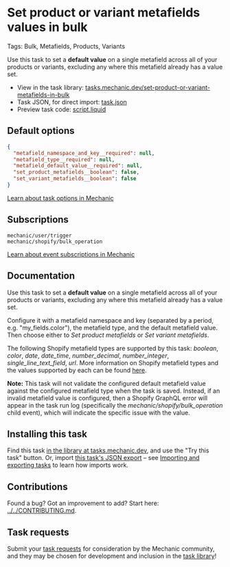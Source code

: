 # Set product or variant metafields values in bulk

Tags: Bulk, Metafields, Products, Variants

Use this task to set a **default value** on a single metafield across all of your products or variants, excluding any where this metafield already has a value set.

* View in the task library: [tasks.mechanic.dev/set-product-or-variant-metafields-in-bulk](https://tasks.mechanic.dev/set-product-or-variant-metafields-in-bulk)
* Task JSON, for direct import: [task.json](../../tasks/set-product-or-variant-metafields-in-bulk.json)
* Preview task code: [script.liquid](./script.liquid)

## Default options

```json
{
  "metafield_namespace_and_key__required": null,
  "metafield_type__required": null,
  "metafield_default_value__required": null,
  "set_product_metafields__boolean": false,
  "set_variant_metafields__boolean": false
}
```

[Learn about task options in Mechanic](https://learn.mechanic.dev/core/tasks/options)

## Subscriptions

```liquid
mechanic/user/trigger
mechanic/shopify/bulk_operation
```

[Learn about event subscriptions in Mechanic](https://learn.mechanic.dev/core/tasks/subscriptions)

## Documentation

Use this task to set a **default value** on a single metafield across all of your products or variants, excluding any where this metafield already has a value set.

Configure it with a metafield namespace and key (separated by a period, e.g. "my_fields.color"), the metafield type, and the default metafield value. Then choose either to *Set product metafields* or *Set variant metafields*.

The following Shopify metafield types are supported by this task: *boolean*, *color*, *date*, *date_time*, *number_decimal*, *number_integer*, *single_line_text_field*, *url*. More information on Shopify metafield types and the values supported by each can be found [here](https://shopify.dev/apps/metafields/types#supported-types).

**Note:** This task will not validate the configured default metafield value against the configured metafield type when the task is saved. Instead, if an invalid metafield value is configured, then a Shopify GraphQL error will appear in the task run log (specifically the *mechanic/shopify/bulk_operation*
 child event), which will indicate the specific issue with the value.

## Installing this task

Find this task [in the library at tasks.mechanic.dev](https://tasks.mechanic.dev/set-product-or-variant-metafields-in-bulk), and use the "Try this task" button. Or, import [this task's JSON export](../../tasks/set-product-or-variant-metafields-in-bulk.json) – see [Importing and exporting tasks](https://learn.mechanic.dev/core/tasks/import-and-export) to learn how imports work.

## Contributions

Found a bug? Got an improvement to add? Start here: [../../CONTRIBUTING.md](../../CONTRIBUTING.md).

## Task requests

Submit your [task requests](https://mechanic.canny.io/task-requests) for consideration by the Mechanic community, and they may be chosen for development and inclusion in the [task library](https://tasks.mechanic.dev/)!
